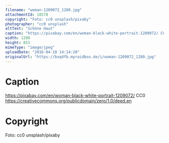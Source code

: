 ```yaml
---
filename: "woman-1209072_1280.jpg"
attachmentId: 18578
copyright: "Foto: cc0 unsplash/pixaby"
photographer: "cc0 unsplash"
altText: "Schöne Haut"
caption: "https://pixabay.com/en/woman-black-white-portrait-1209072/ CC0 https://creativecommons.org/publicdomain/zero/1.0/deed.en"
width: 1280
height: 853
mimeType: "image/jpeg"
uploadDate: "2016-04-10 14:14:20"
originalUrl: "https://bxq4fb.myraidbox.de/i/woman-1209072_1280.jpg"
---
```


# Caption

https://pixabay.com/en/woman-black-white-portrait-1209072/ CC0 https://creativecommons.org/publicdomain/zero/1.0/deed.en

# Copyright

Foto: cc0 unsplash/pixaby
